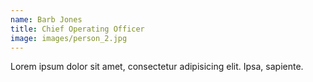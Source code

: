 ```yaml
---
name: Barb Jones
title: Chief Operating Officer
image: images/person_2.jpg
---
```

Lorem ipsum dolor sit amet, consectetur adipisicing elit. Ipsa, sapiente.